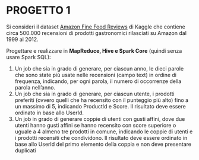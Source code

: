 # PROGETTO 1
Si consideri il dataset [Amazon Fine Food Reviews](https://www.kaggle.com/datasets/snap/amazon-fine-food-reviews) di Kaggle che contiene circa 500.000 recensioni di prodotti gastronomici rilasciati su Amazon dal 1999 al 2012.

Progettare e realizzare in **MapReduce, Hive e Spark Core** (quindi senza usare Spark SQL):
1. Un job che sia in grado di generare, per ciascun anno, le dieci parole che sono state più usate nelle 
recensioni (campo text) in ordine di frequenza, indicando, per ogni parola, il numero di occorrenze 
della parola nell’anno. 
2. Un job che sia in grado di generare, per ciascun utente, i prodotti preferiti (ovvero quelli che ha 
recensito con il punteggio più alto) fino a un massimo di 5, indicando ProductId e Score. Il risultato 
deve essere ordinato in base allo UserId.
3. Un job in grado di generare coppie di utenti con gusti affini, dove due utenti hanno gusti affini se hanno 
recensito con score superiore o uguale a 4 almeno tre prodotti in comune, indicando le coppie di utenti 
e i prodotti recensiti che condividono. Il risultato deve essere ordinato in base allo UserId del primo 
elemento della coppia e non deve presentare duplicati



